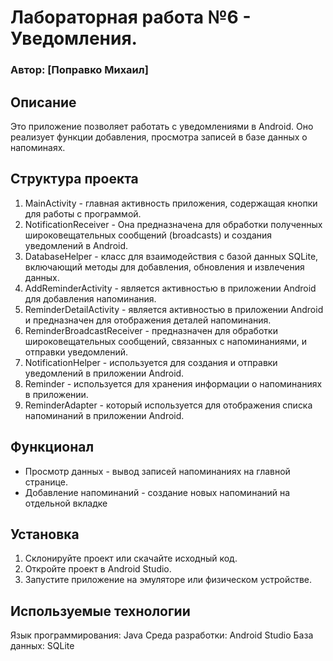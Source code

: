 # Лабораторная работа №6 - Уведомления. 
### Автор: [Поправко Михаил]
## Описание
Это приложение позволяет работать с уведомлениями в Android. Оно реализует функции добавления, просмотра записей в базе данных о напоминаях.

## Структура проекта
1. MainActivity - главная активность приложения, содержащая кнопки для работы с программой.
2. NotificationReceiver - Она предназначена для обработки полученных широковещательных сообщений (broadcasts) и создания уведомлений в Android.
3. DatabaseHelper - класс для взаимодействия с базой данных SQLite, включающий методы для добавления, обновления и извлечения данных.
4. AddReminderActivity - является активностью в приложении Android для добавления напоминания.
5. ReminderDetailActivity - является активностью в приложении Android и предназначен для отображения деталей напоминания.
6. ReminderBroadcastReceiver - предназначен для обработки широковещательных сообщений, связанных с напоминаниями, и отправки уведомлений.
7. NotificationHelper -  используется для создания и отправки уведомлений в приложении Android.
8. Reminder - используется для хранения информации о напоминаниях в приложении.
9. ReminderAdapter - который используется для отображения списка напоминаний в приложении Android.
## Функционал
- Просмотр данных - вывод записей напоминаниях на главной странице.
- Добавление напоминаний - создание новых напоминаний на отдельной вкладке
## Установка
1. Склонируйте проект или скачайте исходный код.
2. Откройте проект в Android Studio.
3. Запустите приложение на эмуляторе или физическом устройстве.
## Используемые технологии
Язык программирования: Java
Среда разработки: Android Studio
База данных: SQLite
